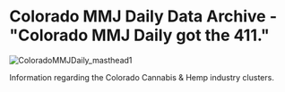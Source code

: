 # Colorado MMJ Daily Data Archive - "Colorado MMJ Daily got the 411."
![ColoradoMMJDaily_masthead1](https://github.com/user-attachments/assets/7080d6cd-67fc-46c9-bdef-516368d9655a)

Information regarding the Colorado Cannabis & Hemp industry clusters.
